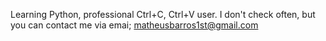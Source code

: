 Learning Python, professional Ctrl+C, Ctrl+V user.
I don't check often, but you can contact me via emai; matheusbarros1st@gmail.com

<!---
S3EMi/S3EMi is a ✨ special ✨ repository because its `README.md` (this file) appears on your GitHub profile.
You can click the Preview link to take a look at your changes.
--->
